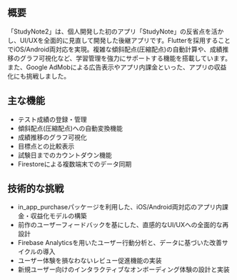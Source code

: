 ## 概要
「StudyNote2」は、個人開発した初のアプリ「StudyNote」の反省点を活かし、UI/UXを全面的に見直して開発した後継アプリです。Flutterを採用することでiOS/Android両対応を実現。複雑な傾斜配点(圧縮配点)の自動計算や、成績推移のグラフ可視化など、学習管理を強力にサポートする機能を搭載しています。また、Google AdMobによる広告表示やアプリ内課金といった、アプリの収益化にも挑戦しました。

## 主な機能
- テスト成績の登録・管理
- 傾斜配点(圧縮配点)への自動変換機能
- 成績推移のグラフ可視化
- 目標点との比較表示
- 試験日までのカウントダウン機能
- Firestoreによる複数端末でのデータ同期

## 技術的な挑戦
- in_app_purchaseパッケージを利用した、iOS/Android両対応のアプリ内課金・収益化モデルの構築
- 前作のユーザーフィードバックを基にした、直感的なUI/UXへの全面的な再設計
- Firebase Analyticsを用いたユーザー行動分析と、データに基づいた改善サイクルの導入
- ユーザー体験を損なわないレビュー促進機能の実装
- 新規ユーザー向けのインタラクティブなオンボーディング体験の設計と実装
